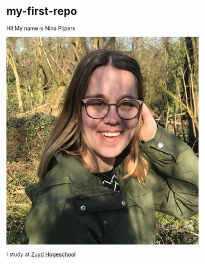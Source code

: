 # my-first-repo

Hi! 
My name is Nina Pijpers

![this is me](images/nina.jpg)

I study at [Zuyd Hogeschool](https://www.zuyd.nl)
